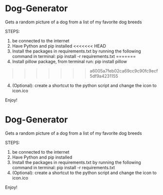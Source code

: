 # Dog-Generator
Gets a random picture of a dog from a list of my favorite dog breeds

STEPS:
1. be connected to the internet
2. Have Python and pip installed
<<<<<<< HEAD
3. Install the packages in requirements.txt by running the following command in terminal:
	pip install -r requirements.txt
=======
3. Install pillow package,
  from terminal run: pip install pillow
>>>>>>> a6005a7feb02ca69cc9c90fc9ecf5df9a4231155
4. (Optional): create a shortcut to the python script and change the icon to icon.ico

  
Enjoy!
# Dog-Generator
Gets a random picture of a dog from a list of my favorite dog breeds

STEPS:
1. be connected to the internet
2. Have Python and pip installed
3. Install the packages in requirements.txt by running the following command in terminal:
	pip install -r requirements.txt
4. (Optional): create a shortcut to the python script and change the icon to icon.ico

  
Enjoy!
